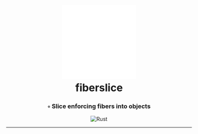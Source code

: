 <div align="center">
<h1 align="center">
<img src="assets/icons/main_icon.png" width=200.0>
<br>fiberslice
</h1>
<h3>◦ Slice enforcing fibers into objects</h3>


<p align="center">
<img src="https://img.shields.io/badge/Rust-000000.svg?style&logo=Rust&logoColor=white" alt="Rust" />
</p>
</div>

---
